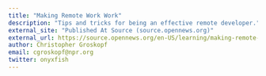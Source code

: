 ```yaml
---
title: "Making Remote Work Work"
description: "Tips and tricks for being an effective remote developer."
external_site: "Published At Source (source.opennews.org)"
external_url: https://source.opennews.org/en-US/learning/making-remote-work-work/
author: Christopher Groskopf
email: cgroskopf@npr.org
twitter: onyxfish
---
```

